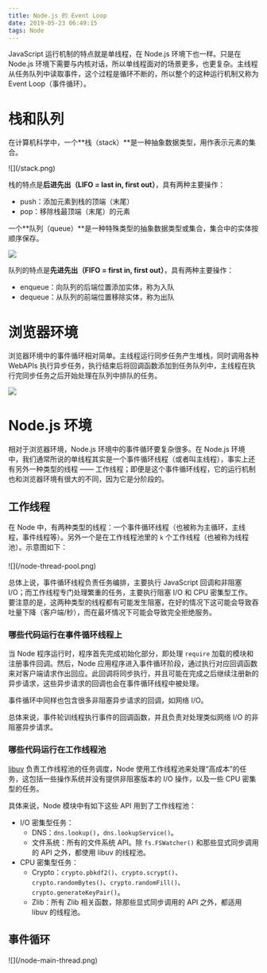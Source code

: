 ```yaml
---
title: Node.js 的 Event Loop
date: 2019-05-23 06:49:15
tags: Node
---
```


JavaScript 运行机制的特点就是单线程，在 Node.js 环境下也一样。只是在 Node.js 环境下需要与内核对话，所以单线程面对的场景更多，也更复杂。主线程从任务队列中读取事件，这个过程是循环不断的，所以整个的这种运行机制又称为 Event Loop（事件循环）。

# 栈和队列

在计算机科学中，一个**栈（stack）**是一种抽象数据类型，用作表示元素的集合。

<div style="width: 560px;">![](/stack.png)</div>

栈的特点是**后进先出（LIFO = last in, first out）**，具有两种主要操作：

-   push：添加元素到栈的顶端（末尾）
-   pop：移除栈最顶端（末尾）的元素

一个**队列（queue）**是一种特殊类型的抽象数据类型或集合，集合中的实体按顺序保存。

![](/queue.svg)

队列的特点是**先进先出（FIFO = first in, first out）**，具有两种主要操作：

-   enqueue：向队列的后端位置添加实体，称为入队
-   dequeue：从队列的前端位置移除实体，称为出队

# 浏览器环境

浏览器环境中的事件循环相对简单。主线程运行同步任务产生堆栈，同时调用各种 WebAPIs 执行异步任务，执行结束后将回调函数添加到任务队列中，主线程在执行完同步任务之后开始处理在队列中排队的任务。

![](/browser.png)

# Node.js 环境

相对于浏览器环境，Node.js 环境中的事件循环要复杂很多。在 Node.js 环境中，我们通常所说的单线程其实是一个事件循环线程（或者叫主线程），事实上还有另外一种类型的线程 —— 工作线程；即便是这个事件循环线程，它的运行机制也和浏览器环境有很大的不同，因为它是分阶段的。

## 工作线程

在 Node 中，有两种类型的线程：一个事件循环线程（也被称为主循环，主线程，事件线程等）。另外一个是在工作线程池里的 `k` 个工作线程（也被称为线程池）。示意图如下：

<div style="width: 640px; margin-top: 20px;">![](/node-thread-pool.png)</div>

总体上说，事件循环线程负责任务编排，主要执行 JavaScript 回调和非阻塞 I/O；而工作线程专门处理繁重的任务，主要执行阻塞 I/O 和 CPU 密集型工作。要注意的是，这两种类型的线程都有可能发生阻塞，在好的情况下这可能会导致吞吐量下降（客户端/秒），而在最坏情况下可能会导致完全拒绝服务。

### 哪些代码运行在事件循环线程上

当 Node 程序运行时，程序首先完成初始化部分，即处理 `require` 加载的模块和注册事件回调。然后，Node 应用程序进入事件循环阶段，通过执行对应回调函数来对客户端请求作出回应。此回调将同步执行，并且可能在完成之后继续注册新的异步请求，这些异步请求的回调也会在事件循环线程中被处理。

事件循环中同样也包含很多非阻塞异步请求的回调，如网络 I/O。

总体来说，事件轮训线程执行事件的回调函数，并且负责对处理类似网络 I/O 的非阻塞异步请求。

### 哪些代码运行在工作线程池

[libuv](http://docs.libuv.org/en/v1.x/threadpool.html) 负责工作线程池的任务调度，Node 使用工作线程池来处理“高成本”的任务，这包括一些操作系统并没有提供非阻塞版本的 I/O 操作，以及一些 CPU 密集型的任务。

具体来说，Node 模块中有如下这些 API 用到了工作线程池：

-   I/O 密集型任务：
    -   DNS：`dns.lookup()`，`dns.lookupService()`。
    -   文件系统：所有的文件系统 API。除 `fs.FSWatcher()` 和那些显式同步调用的 API 之外，都使用 libuv 的线程池。
-   CPU 密集型任务：
    -   Crypto：`crypto.pbkdf2()`、`crypto.scrypt()`、`crypto.randomBytes()`、`crypto.randomFill()`、`crypto.generateKeyPair()`。
    -   Zlib：所有 Zlib 相关函数，除那些显式同步调用的 API 之外，都适用 libuv 的线程池。

## 事件循环

<div style="width: 600px; margin-top: 20px;">![](/node-main-thread.png)</div>
